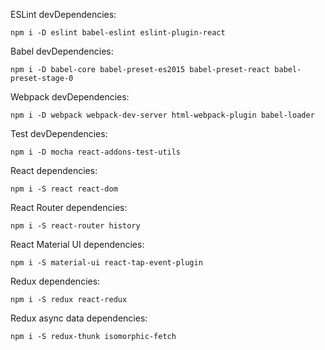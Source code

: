 ESLint devDependencies:
```
npm i -D eslint babel-eslint eslint-plugin-react
```	

Babel devDependencies:
```
npm i -D babel-core babel-preset-es2015 babel-preset-react babel-preset-stage-0
```

Webpack devDependencies:
```
npm i -D webpack webpack-dev-server html-webpack-plugin babel-loader
```

Test devDependencies:
```
npm i -D mocha react-addons-test-utils
```

React dependencies:
```
npm i -S react react-dom
```

React Router dependencies:
```
npm i -S react-router history
```

React Material UI dependencies:
```
npm i -S material-ui react-tap-event-plugin
```

Redux dependencies:
```
npm i -S redux react-redux
```

Redux async data dependencies:
```
npm i -S redux-thunk isomorphic-fetch
```
